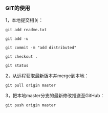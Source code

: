 ### GIT的使用

1，本地提交相关：

	git add readme.txt

	git add -u
	
	git commit -m "add distributed"

	git checkout .
  
  	git status

2，从远程获取最新版本并merge到本地：
	
	git pull origin master

3，把本地master分支的最新修改推送至GitHub：

	git push origin master
